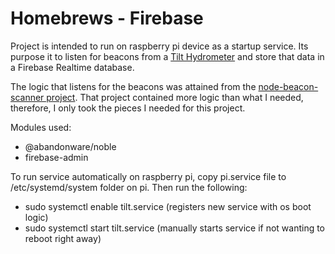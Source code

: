 # Homebrews - Firebase

Project is intended to run on raspberry pi device as a startup service. Its purpose it to listen for beacons from a [Tilt Hydrometer](https://tilthydrometer.com/) and store that data in a Firebase Realtime database. 

The logic that listens for the beacons was attained from the [node-beacon-scanner project](https://github.com/futomi/node-beacon-scanner). That project contained more logic than what I needed, therefore, I only took the pieces I needed for this project.

Modules used:
* @abandonware/noble
* firebase-admin

To run service automatically on raspberry pi, copy pi.service file to /etc/systemd/system folder on pi. Then run the following:
* sudo systemctl enable tilt.service (registers new service with os boot logic)
* sudo systemctl start tilt.service (manually starts service if not wanting to reboot right away)